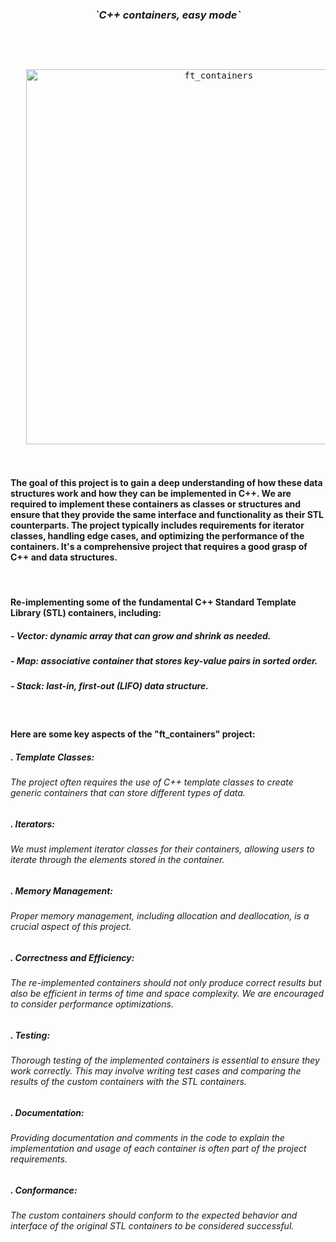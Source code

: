 <h3 align="center"><i>`C++ containers, easy mode`</i></h3>

<br />

<pre>
<p align="center">
   <img src="https://media2.giphy.com/media/v1.Y2lkPTc5MGI3NjExNTd0bDR0cDBzZW44cDJsd2JuYWViZGtpczEzMWtiN3RuMnBteGFmZSZlcD12MV9pbnRlcm5hbF9naWZfYnlfaWQmY3Q9Zw/FPjbHO0jJxGsE/giphy.gif" width="600px" alt="ft_containers" />
</p>
</pre>



<h4>The goal of this project is to gain a deep understanding of how these data structures work and how they can be implemented in C++. 
We are required to implement these containers as classes or structures and ensure that they provide the same interface and functionality as their STL counterparts.
The project typically includes requirements for iterator classes, handling edge cases, and optimizing the performance of the containers. 
It's a comprehensive project that requires a good grasp of C++ and data structures.</h4>

<br />

<h4>Re-implementing some of the fundamental C++ Standard Template Library (STL) containers, including:</h4>
<h5>- Vector: dynamic array that can grow and shrink as needed.</h5>
<h5>- Map: associative container that stores key-value pairs in sorted order.</h5>
<h5>- Stack: last-in, first-out (LIFO) data structure.</h5>

<br />

<h4>Here are some key aspects of the "ft_containers" project:</h4>

<h5>. Template Classes:</h5> <h6>The project often requires the use of C++ template classes to create generic containers that can store different types of data.</h6>
<h5>. Iterators:</h5> <h6>We must implement iterator classes for their containers, allowing users to iterate through the elements stored in the container.</h6>
<h5>. Memory Management:</h5> <h6>Proper memory management, including allocation and deallocation, is a crucial aspect of this project.</h6>
<h5>. Correctness and Efficiency:</h5> <h6>The re-implemented containers should not only produce correct results but also be efficient in terms of time and space complexity. 
   We are encouraged to consider performance optimizations.</h6>
<h5>. Testing:</h5> <h6>Thorough testing of the implemented containers is essential to ensure they work correctly. This may involve writing test cases and comparing 
   the results of the custom containers with the STL containers.</h6>
<h5>. Documentation:</h5> <h6>Providing documentation and comments in the code to explain the implementation and usage of each container is often part of the project requirements.</h6>
<h5>. Conformance:</h5> <h6>The custom containers should conform to the expected behavior and interface of the original STL containers to be considered successful.</h6>

